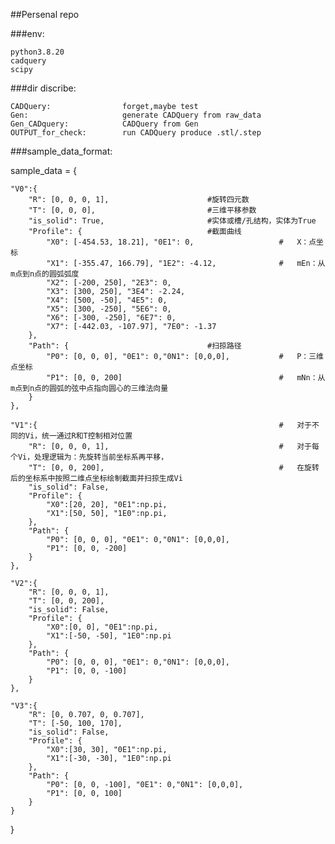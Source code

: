 ##Persenal repo

###env:

    python3.8.20
    cadquery
    scipy
    

###dir discribe:

    CADQuery:                forget,maybe test
    Gen:                     generate CADQuery from raw_data
    Gen_CADquery:            CADQuery from Gen
    OUTPUT_for_check:        run CADQuery produce .stl/.step
    


###sample_data_format:

sample_data = {
    
    "V0":{
        "R": [0, 0, 0, 1],                      #旋转四元数
        "T": [0, 0, 0],                         #三维平移参数   
        "is_solid": True,                       #实体或槽/孔结构，实体为True
        "Profile": {                            #截面曲线
            "X0": [-454.53, 18.21], "0E1": 0,                   #   X：点坐标
            "X1": [-355.47, 166.79], "1E2": -4.12,              #   mEn：从m点到n点的圆弧弧度
            "X2": [-200, 250], "2E3": 0,
            "X3": [300, 250], "3E4": -2.24,
            "X4": [500, -50], "4E5": 0,
            "X5": [300, -250], "5E6": 0,
            "X6": [-300, -250], "6E7": 0,
            "X7": [-442.03, -107.97], "7E0": -1.37
        },        
        "Path": {                               #扫掠路径
            "P0": [0, 0, 0], "0E1": 0,"0N1": [0,0,0],           #   P：三维点坐标
            "P1": [0, 0, 200]                                   #   mNn：从m点到n点的圆弧的弦中点指向圆心的三维法向量
        }        
    },
    
    "V1":{                                                      #   对于不同的Vi，统一通过R和T控制相对位置
        "R": [0, 0, 0, 1],                                      #   对于每个Vi，处理逻辑为：先旋转当前坐标系再平移，
        "T": [0, 0, 200],                                       #   在旋转后的坐标系中按照二维点坐标绘制截面并扫掠生成Vi
        "is_solid": False,
        "Profile": {
            "X0":[20, 20], "0E1":np.pi,
            "X1":[50, 50], "1E0":np.pi, 
        },
        "Path": {
            "P0": [0, 0, 0], "0E1": 0,"0N1": [0,0,0],
            "P1": [0, 0, -200]
        }
    },
    
    "V2":{
        "R": [0, 0, 0, 1],
        "T": [0, 0, 200],
        "is_solid": False,
        "Profile": {
            "X0":[0, 0], "0E1":np.pi,
            "X1":[-50, -50], "1E0":np.pi
        },
        "Path": {
            "P0": [0, 0, 0], "0E1": 0,"0N1": [0,0,0],
            "P1": [0, 0, -100]
        }
    },
    
    "V3":{
        "R": [0, 0.707, 0, 0.707],
        "T": [-50, 100, 170],
        "is_solid": False,
        "Profile": {
            "X0":[30, 30], "0E1":np.pi,
            "X1":[-30, -30], "1E0":np.pi
        },
        "Path": {
            "P0": [0, 0, -100], "0E1": 0,"0N1": [0,0,0],
            "P1": [0, 0, 100]
        }        
    }

}

